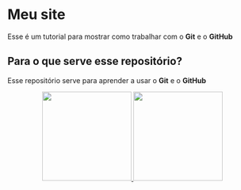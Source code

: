 # Meu site 
Esse é um tutorial para mostrar como trabalhar com o **Git** e o **GitHub**
## Para o que serve esse repositório? 
Esse repositório serve para aprender a usar o **Git** e o **GitHub**

<div align="center">
  <a href="https://github.com/brunoAluisioh">
  <img height="180em" src="https://github-readme-stats.vercel.app/api?username=brunoAluisioh&show_icons=true&theme=dark&include_all_commits=true&count_private=true"/>
  <img height="180em" src="https://github-readme-stats.vercel.app/api/top-langs/?username=brunoAluisioh&layout=compact&langs_count=7&theme=dracula"/>
</div>
